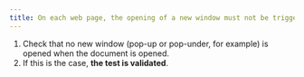 ```yaml
---
title: On each web page, the opening of a new window must not be triggered without user action. Is this rule respected?
---
```


1. Check that no new window (pop-up or pop-under, for example) is opened when the document is opened.
2. If this is the case, **the test is validated**.
